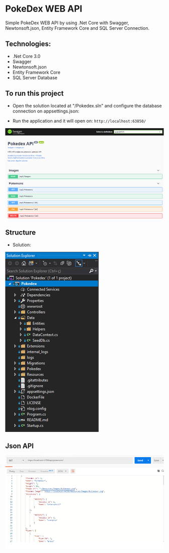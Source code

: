 # PokeDex WEB API

Simple PokeDex WEB API by using .Net Core with Swagger, Newtonsoft.json, Entity Framework Core and SQL Server Connection.

## Technologies:

- .Net Core 3.0
- Swagger
- Newtonsoft.json
- Entity Framework Core
- SQL Server Database


## To run this project


- Open the solution located at "/Pokedex.sln" and configure the database connection on appsettings.json:



- Run the application and it will open on:
  `http://localhost:63850/`

![Alt Text](/Docs/swagger.png)

## Structure

- Solution:

![Alt Text](/Docs/structure.png)

## Json API

![Alt Text](/Docs/api.png)


